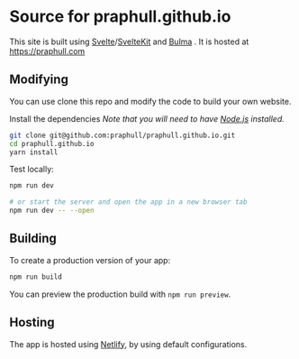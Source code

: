 # Source for praphull.github.io

This site is built using [Svelte](https://svelte.dev)/[SvelteKit](https://kit.svelte.dev) and [Bulma](https://bulma.io) . It is hosted at https://praphull.com

## Modifying

You can use clone this repo and modify the code to build your own website.

Install the dependencies
*Note that you will need to have [Node.js](https://nodejs.org) installed.*

```bash
git clone git@github.com:praphull/praphull.github.io.git
cd praphull.github.io 
yarn install
```

Test locally:

```bash
npm run dev

# or start the server and open the app in a new browser tab
npm run dev -- --open
```

## Building

To create a production version of your app:

```bash
npm run build
```

You can preview the production build with `npm run preview`.

## Hosting
The app is hosted using [Netlify](https://netlify.com), by using default configurations.